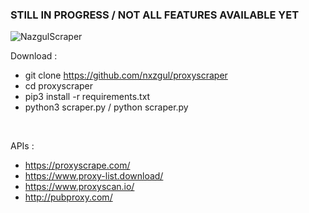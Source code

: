 ### STILL IN PROGRESS / NOT ALL FEATURES AVAILABLE YET

![NazgulScraper](https://cdn.discordapp.com/attachments/942418367795568641/942423081559920640/standard.gif "NazgulScraper")

Download :
* git clone https://github.com/nxzgul/proxyscraper
* cd proxyscraper
* pip3 install -r requirements.txt
* python3 scraper.py / python scraper.py
<br>

APIs : 
* https://proxyscrape.com/
* https://www.proxy-list.download/
* https://www.proxyscan.io/
* http://pubproxy.com/
